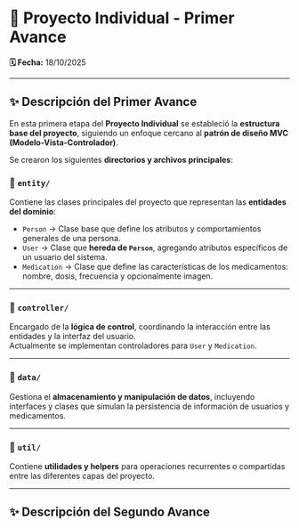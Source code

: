 # 🚀 Proyecto Individual - Primer Avance

**🗓 Fecha:** 18/10/2025

---

## ✨ Descripción del Primer Avance

En esta primera etapa del **Proyecto Individual** se estableció la **estructura base del proyecto**, siguiendo un enfoque cercano al **patrón de diseño MVC (Modelo-Vista-Controlador)**.

Se crearon los siguientes **directorios y archivos principales**:

### 📁 `entity/`
Contiene las clases principales del proyecto que representan las **entidades del dominio**:

- `Person` → Clase base que define los atributos y comportamientos generales de una persona.
- `User` → Clase que **hereda de `Person`**, agregando atributos específicos de un usuario del sistema.
- `Medication` → Clase que define las características de los medicamentos: nombre, dosis, frecuencia y opcionalmente imagen.

---

### 📁 `controller/`
Encargado de la **lógica de control**, coordinando la interacción entre las entidades y la interfaz del usuario.  
Actualmente se implementan controladores para `User` y `Medication`.

---

### 📁 `data/`
Gestiona el **almacenamiento y manipulación de datos**, incluyendo interfaces y clases que simulan la persistencia de información de usuarios y medicamentos.

---

### 📁 `util/`
Contiene **utilidades y helpers** para operaciones recurrentes o compartidas entre las diferentes capas del proyecto.

---
## ✨ Descripción del Segundo Avance